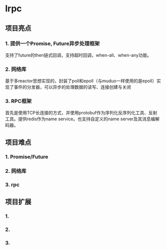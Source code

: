 # lrpc

## 项目亮点

### 1. 提供一个Promise, Future异步处理框架

 支持了future的then链式回调，支持超时回调，when-all、when-any功能。

### 2. 网络库

基于多reactor思想实现的，封装了poll和epoll（与muduo一样使用的是epoll）实现了事件的分发器，可以异步的处理数据的读写、连接创建与关闭

### 3. RPC框架

首先是使用TCP长连接的方式，并使用protobuf作为序列化反序列化工具、反射工具。提供redis作为name service。也支持自定义的name server及其消息编解码器。

## 项目难点

### 1. Promise/Future

### 2. 网络库

### 3. rpc

## 项目扩展

### 1.

### 2.

### 3.
